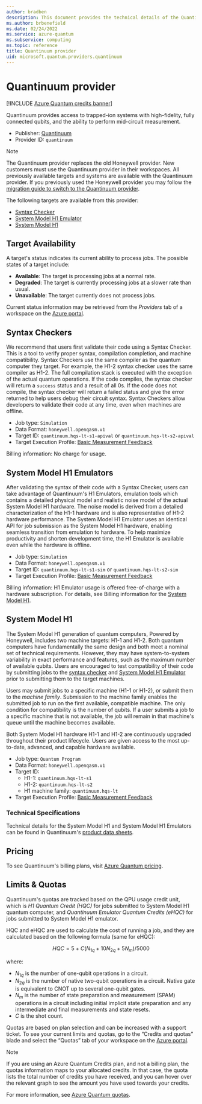 ```yaml
---
author: bradben
description: This document provides the technical details of the Quantinuum quantum provider
ms.author: brbenefield
ms.date: 02/24/2022
ms.service: azure-quantum
ms.subservice: computing
ms.topic: reference
title: Quantinuum provider
uid: microsoft.quantum.providers.quantinuum
---
```


# Quantinuum provider

[!INCLUDE [Azure Quantum credits banner](includes/azure-quantum-credits.md)]

Quantinuum provides access to trapped-ion systems with high-fidelity, fully connected qubits, and the ability to perform mid-circuit measurement.

- Publisher: [Quantinuum](https://www.quantinuum.com)
- Provider ID: `quantinuum`

> [!NOTE]
> The Quantinuum provider replaces the old Honeywell provider. New customers must use the Quantinuum provider in their workspaces. All previously available targets and systems are available with the Quantinuum provider. If you previously used the Honeywell provider you may follow the [migration guide to switch to the Quantinuum provider](xref:microsoft.quantum.providers.honeywell.migration).

The following targets are available from this provider:

- [Syntax Checker](#syntax-checker)
- [System Model H1 Emulator](#system-model-h1-emulator)
- [System Model H1](#system-model-h1)

## Target Availability

A target's status indicates its current ability to process jobs. The possible states of a target include:

- **Available**: The target is processing jobs at a normal rate.
- **Degraded**: The target is currently processing jobs at a slower rate than usual.
- **Unavailable**: The target currently does not process jobs.

Current status information may be retrieved from the *Providers* tab of a workspace on the [Azure portal](https://portal.azure.com).

## Syntax Checkers

We recommend that users first validate their code using a Syntax Checker. This is a tool to verify proper syntax, compilation completion, and machine compatibility. Syntax Checkers use the same compiler as the quantum computer they target. For example, the H1-2 syntax checker uses the same compiler as H1-2. The full compilation stack is executed with the exception of the actual quantum operations. If the code compiles, the syntax checker will return a `success` status and a result of all 0s. If the code does not compile, the syntax checker will return a failed status and give the error returned to help users debug their circuit syntax. Syntax Checkers allow developers to validate their code at any time, even when machines are offline.

- Job type: `Simulation`
- Data Format: `honeywell.openqasm.v1`
- Target ID: `quantinuum.hqs-lt-s1-apival` or `quantinuum.hqs-lt-s2-apival`
- Target Execution Profile: [Basic Measurement Feedback](xref:microsoft.quantum.target-profiles)

Billing information:  No charge for usage.

## System Model H1 Emulators

After validating the syntax of their code with a Syntax Checker, users can take advantage of Quantinuum's H1 Emulators, emulation tools which contains a detailed physical model and realistic noise model of the actual System Model H1 hardware. The noise model is derived from a detailed characterization of the H1-1 hardware and is also representative of H1-2 hardware performance. The System Model H1 Emulator uses an identical API for job submission as the System Model H1 hardware, enabling seamless transition from emulation to hardware. To help maximize productivity and shorten development time, the H1 Emulator is available even while the hardware is offline.

- Job type: `Simulation`
- Data Format: `honeywell.openqasm.v1`
- Target ID:  `quantinuum.hqs-lt-s1-sim` or `quantinuum.hqs-lt-s2-sim`
- Target Execution Profile: [Basic Measurement Feedback](xref:microsoft.quantum.target-profiles)

Billing information: H1 Emulator usage is offered free-of-charge with a hardware subscription. For details, see Billing information for the [System Model H1](#system-model-h1).

## System Model H1

The System Model H1 generation of quantum computers, Powered by Honeywell, includes two machine targets: H1-1 and H1-2. Both quantum computers have fundamentally the same design and both meet a nominal set of technical requirements. However, they may have system-to-system variability in exact performance and features, such as the maximum number of available qubits. Users are encouraged to test compatibility of their code by submitting jobs to the [syntax checker](#syntax-checkers) and [System Model H1 Emulator](#system-model-h1-emulators) prior to submitting them to the target machines.  

Users may submit jobs to a specific machine (H1-1 or H1-2), or submit them to the *machine family*.  Submission to the machine family enables the submitted job to run on the first available, compatible machine. The only condition for compatibility is the number of qubits. If a user submits a job to a specific machine that is not available, the job will remain in that machine's queue until the machine becomes available.

Both System Model H1 hardware H1-1 and H1-2 are continuously upgraded throughout their product lifecycle. Users are given access to the most up-to-date, advanced, and capable hardware available.

- Job type: `Quantum Program`
- Data Format: `honeywell.openqasm.v1`
- Target ID:
  - H1-1: `quantinuum.hqs-lt-s1` 
  - H1-2: `quantinuum.hqs-lt-s2`
  - H1 machine family: `quantinuum.hqs-lt`
- Target Execution Profile: [Basic Measurement Feedback](xref:microsoft.quantum.target-profiles)

### Technical Specifications

Technical details for the System Model H1 and System Model H1 Emulators can be found in Quantinuum's [product data sheets](https://www.quantinuum.com/products/h1).

## Pricing

To see Quantinuum's billing plans, visit [Azure Quantum pricing](xref:microsoft.quantum.providers-pricing).

## Limits & Quotas

Quantinuum's quotas are tracked based on the QPU usage credit unit, which is *H1 Quantum Credit (HQC)* for jobs submitted to System Model H1 quantum computer, and *Quantinuum Emulator Quantum Credits (eHQC)* for jobs submitted to System Model H1 emulator.

HQC and eHQC are used to calculate the cost of running a job, and they are calculated based on the following formula (same for eHQC):

$$
HQC = 5 + C(N_{1q} + 10 N_{2q} + 5 N_m)/5000
$$

where:

- $N_{1q}$ is the number of one-qubit operations in a circuit.
- $N_{2q}$ is the number of native two-qubit operations in a circuit. Native gate is equivalent to CNOT up to several one-qubit gates.
- $N_{m}$ is the number of state preparation and measurement (SPAM) operations in a circuit including initial implicit state preparation and any intermediate and final measurements and state resets.
- $C$ is the shot count.

Quotas are based on plan selection and can be increased with a support ticket. To see your current limits and quotas, go to the “Credits and quotas” blade and select the “Quotas” tab of your workspace on the [Azure portal](https://portal.azure.com).

> [!NOTE]
> If you are using an Azure Quantum Credits plan, and not a billing plan, the quotas information maps to your allocated credits. In that case, the quota lists the total number of credits you have received, and you can hover over the relevant graph to see the amount you have used towards your credits.

For more information, see [Azure Quantum quotas](xref:microsoft.quantum.providers-quotas).


